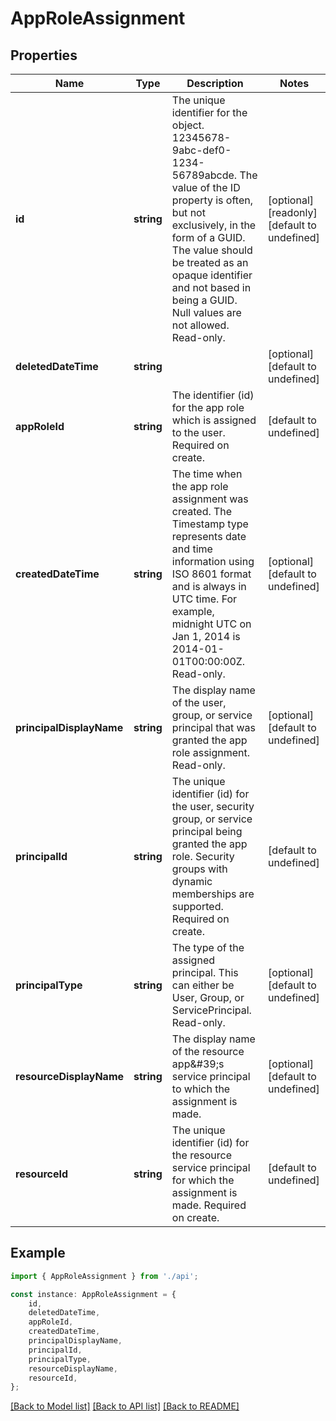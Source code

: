 # AppRoleAssignment


## Properties

Name | Type | Description | Notes
------------ | ------------- | ------------- | -------------
**id** | **string** | The unique identifier for the object. 12345678-9abc-def0-1234-56789abcde. The value of the ID property is often, but not exclusively, in the form of a GUID. The value should be treated as an opaque identifier and not based in being a GUID. Null values are not allowed. Read-only. | [optional] [readonly] [default to undefined]
**deletedDateTime** | **string** |  | [optional] [default to undefined]
**appRoleId** | **string** | The identifier (id) for the app role which is assigned to the user. Required on create. | [default to undefined]
**createdDateTime** | **string** | The time when the app role assignment was created. The Timestamp type represents date and time information using ISO 8601 format and is always in UTC time. For example, midnight UTC on Jan 1, 2014 is 2014-01-01T00:00:00Z. Read-only. | [optional] [default to undefined]
**principalDisplayName** | **string** | The display name of the user, group, or service principal that was granted the app role assignment. Read-only. | [optional] [default to undefined]
**principalId** | **string** | The unique identifier (id) for the user, security group, or service principal being granted the app role. Security groups with dynamic memberships are supported. Required on create. | [default to undefined]
**principalType** | **string** | The type of the assigned principal. This can either be User, Group, or ServicePrincipal. Read-only. | [optional] [default to undefined]
**resourceDisplayName** | **string** | The display name of the resource app\&#39;s service principal to which the assignment is made. | [optional] [default to undefined]
**resourceId** | **string** | The unique identifier (id) for the resource service principal for which the assignment is made. Required on create. | [default to undefined]

## Example

```typescript
import { AppRoleAssignment } from './api';

const instance: AppRoleAssignment = {
    id,
    deletedDateTime,
    appRoleId,
    createdDateTime,
    principalDisplayName,
    principalId,
    principalType,
    resourceDisplayName,
    resourceId,
};
```

[[Back to Model list]](../README.md#documentation-for-models) [[Back to API list]](../README.md#documentation-for-api-endpoints) [[Back to README]](../README.md)
